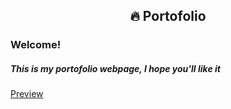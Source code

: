 <h2 align=center> 🔥 Portofolio </h2>


### Welcome!
##### This is my portofolio webpage, I hope you'll like it

[Preview](https://justzet.github.io/Portofolio/website/home.html)